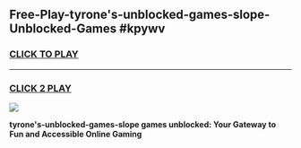 
## Free-Play-tyrone's-unblocked-games-slope-Unblocked-Games #kpywv
<h3>
<a href="https://news.freeplayer.one?title=tyrone's-unblocked-games-slope&ref=8M">CLICK TO PLAY</a></h3>
<hr>

<h3>
<a href="https://news.freeplayer.one?title=tyrone's-unblocked-games-slope&ref=8M">CLICK 2 PLAY</a>
  
</h3>

<a href="https://news.freeplayer.one?title=tyrone's-unblocked-games-slope&ref=8M"><img src="https://clearcache.store/games.png"></a>


**tyrone's-unblocked-games-slope games unblocked: Your Gateway to Fun and Accessible Online Gaming**
